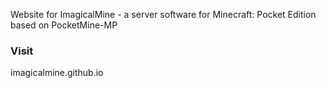 Website for ImagicalMine - a server software for Minecraft: Pocket Edition based on PocketMine-MP

### Visit

imagicalmine.github.io
